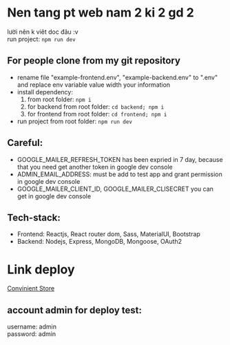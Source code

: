 # Nen tang pt web nam 2 ki 2 gd 2
lười nên k viêt doc đâu :v  
run project: ``` npm run dev ```

## For people clone from my git repository  
- rename file "example-frontend.env", "example-backend.env" to ".env" and replace env variable value width your information
- install dependency:
  1. from root folder: ``` npm i ```
  1. for backend from root folder: ``` cd backend; npm i ```
  1. for frontend from root folder: ``` cd frontend; npm i ```
- run project from root folder: ``` npm run dev ```
## Careful:
- GOOGLE_MAILER_REFRESH_TOKEN has been expried in 7 day, because that you need get another token in google dev console
- ADMIN_EMAIL_ADDRESS: must be add to test app and grant permission in google dev console
- GOOGLE_MAILER_CLIENT_ID, GOOGLE_MAILER_CLISECRET you can get in google dev console
## Tech-stack:
- Frontend: Reactjs, React router dom, Sass, MaterialUI, Bootstrap
- Backend: Nodejs, Express, MongoDB, Mongoose, OAuth2
# Link deploy
[Convinient Store](https://taphoa.herokuapp.com/)  
## account admin for deploy test:  
username: admin  
password: admin 
